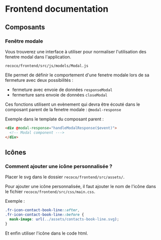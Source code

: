 # Frontend documentation

## Composants

### Fenêtre modale

Vous trouverez une interface à utiliser pour normaliser l'utilisation des fenetre modal dans l'application.

`recoco/frontend/src/js/models/Modal.js`

Elle permet de définir le comportement d'une fenetre modale lors de sa fermeture avec deux possibilités :

- fermeture avec envoie de données `responseModal`
- fermerture sans envoie de données `closeModal`

Ces fonctions utilisent un evènement qui devra être écouté dans le composant parent de la fenetre modale : `@modal-response`

Exemple dans le template du composant parent :

```html
<div @modal-response="handleModalResponse($event)">
  <!-- Modal component --->
</div>
```

## Icônes

### Comment ajouter une icône personnalisée ?

Placer le svg dans le dossier `recoco/frontend/src/assets/`.

Pour ajouter une icône personnalisée, il faut ajouter le nom de l'icône dans le fichier `recoco/frontend/src/css/main.css`.

Exemple :

```css
.fr-icon-contact-book-line::after,
.fr-icon-contact-book-line::before {
  mask-image: url(../assets/contacts-book-line.svg);
}
```

Et enfin utiliser l'icône dans le code html.
